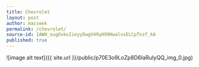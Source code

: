 ```yaml
---
title: Chevrolet
layout: post
author: macseek
permalink: /chevrolet/
source-id: 1AWH_ougOvkoIieyyDwgV49yH99HwalvsELCpTnzf_kA
published: true
---
```

![image alt text]({{ site.url }}/public/p70E3o9LoZp8D6IaRuIyQQ_img_0.jpg)

